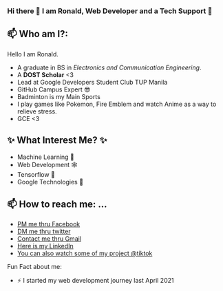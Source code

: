 ### Hi there 👋 I am Ronald, Web Developer and a Tech Support :green_heart:

## 📫 Who am I?: 
  Hello I am Ronald.
  - A graduate in BS in *Electronics and Communication Engineering*.
  - A **DOST Scholar** <3 
  - Lead at Google Developers Student Club TUP Manila
  - GitHub Campus Expert 😎
  - Badminton is my Main Sports
  - I play games like Pokemon, Fire Emblem and watch Anime as a way to relieve stress. 
  -  GCE <3 

## ✨ What Interest Me? ✨
-  Machine Learning 🤖
-  Web Development 🕸
-  Tensorflow 💪
-  Google Technologies 🤗

## 📫 How to reach me: ...
- [PM me thru Facebook](https://www.facebook.com/Lexus654)
- [DM me thru twitter](https://twitter.com/ronaldlaz4)
- [Contact me thru Gmail](ronald.laz@tup.edu.ph)
- [Here is my LinkedIn](https://www.linkedin.com/in/ronald-laz-b04688217/)
- [You can also watch some of my project @tiktok](https://www.tiktok.com/@lexusoxo?)







Fun Fact about me:
- ⚡ I started my web development journey last April 2021


<!--

**lexus654/lexus654** is a ✨ _special_ ✨ repository because its `README.md` (this file) appears on your GitHub profile.


